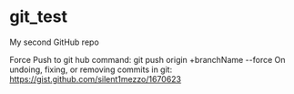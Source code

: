 # git_test

My second GitHub repo

Force Push to git hub command: git push origin +branchName --force
On undoing, fixing, or removing commits in git: https://gist.github.com/silent1mezzo/1670623
